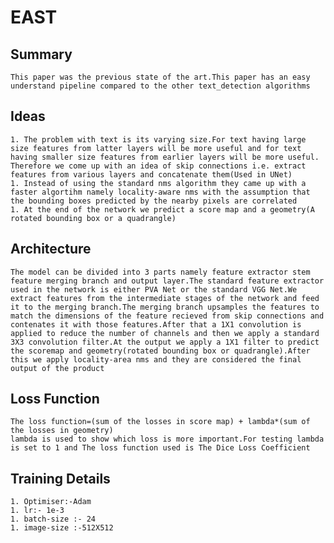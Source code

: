 # EAST

## Summary
	This paper was the previous state of the art.This paper has an easy understand pipeline compared to the other text_detection algorithms

## Ideas
	1. The problem with text is its varying size.For text having large size features from latter layers will be more useful and for text having smaller size features from earlier layers will be more useful. Therefore we come up with an idea of skip connections i.e. extract features from various layers and concatenate them(Used in UNet)
	1. Instead of using the standard nms algorithm they came up with a faster algortihm namely locality-aware nms with the assumption that the bounding boxes predicted by the nearby pixels are correlated 
	1. At the end of the network we predict a score map and a geometry(A rotated bounding box or a quadrangle)

## Architecture
	The model can be divided into 3 parts namely feature extractor stem feature merging branch and output layer.The standard feature extractor used in the network is either PVA Net or the standard VGG Net.We extract features from the intermediate stages of the network and feed it to the merging branch.The merging branch upsamples the features to match the dimensions of the feature recieved from skip connections and contenates it with those features.After that a 1X1 convolution is applied to reduce the number of channels and then we apply a standard 3X3 convolution filter.At the output we apply a 1X1 filter to predict the scoremap and geometry(rotated bounding box or quadrangle).After this we apply locality-area nms and they are considered the final output of the product


## Loss Function
	The loss function=(sum of the losses in score map) + lambda*(sum of the losses in geometry)
	lambda is used to show which loss is more important.For testing lambda is set to 1 and The loss function used is The Dice Loss Coefficient

## Training Details
	1. Optimiser:-Adam
	1. lr:- 1e-3
	1. batch-size :- 24
	1. image-size :-512X512